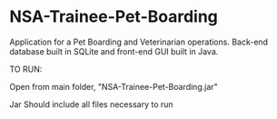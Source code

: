 NSA-Trainee-Pet-Boarding
========================
Application for a Pet Boarding and Veterinarian operations. Back-end database built in SQLite and front-end GUI built in Java.

TO RUN:

Open from main folder, "NSA-Trainee-Pet-Boarding.jar"

Jar Should include all files necessary to run